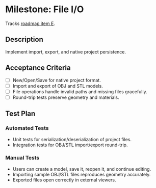 # Milestone: File I/O

Tracks [roadmap item E](../../ROADMAP.md#high-level-milestones).

## Description
Implement import, export, and native project persistence.

## Acceptance Criteria
- [ ] New/Open/Save for native project format.
- [ ] Import and export of OBJ and STL models.
- [ ] File operations handle invalid paths and missing files gracefully.
- [ ] Round-trip tests preserve geometry and materials.

## Test Plan
### Automated Tests
- Unit tests for serialization/deserialization of project files.
- Integration tests for OBJ/STL import/export round-trip.

### Manual Tests
- Users can create a model, save it, reopen it, and continue editing.
- Importing sample OBJ/STL files reproduces geometry accurately.
- Exported files open correctly in external viewers.
